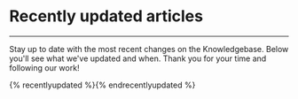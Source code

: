# Recently updated articles

---

Stay up to date with the most recent changes on the Knowledgebase. Below you'll see what we've updated and when. Thank you for your time and following our work!

{% recentlyupdated %}{% endrecentlyupdated %}